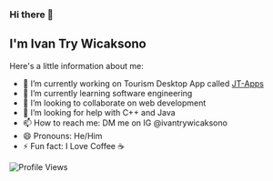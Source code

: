 ### Hi there 👋

## I'm Ivan Try Wicaksono

Here's a little information about me:
- 🔭 I’m currently working on Tourism Desktop App called [JT-Apps](https://github.com/ivantrywicaksono/JT-Apps)
- 🌱 I’m currently learning software engineering
- 👯 I’m looking to collaborate on web development
- 🤔 I’m looking for help with C++ and Java
- 📫 How to reach me: DM me on IG @ivantrywicaksono
- 😄 Pronouns: He/Him
- ⚡ Fun fact: I Love Coffee ☕

![Profile Views](https://komarev.com/ghpvc/?username=ivantrywicaksono&style=for-the-badge&label=PROFILE+VIEWS)
